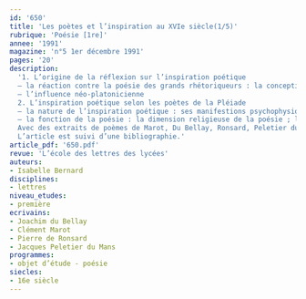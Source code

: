 ```yaml
---
id: '650'
title: 'Les poètes et l’inspiration au XVIe siècle(1/5)'
rubrique: 'Poésie [1re]'
annee: '1991'
magazine: 'n°5 1er décembre 1991'
pages: '20'
description: 
  '1. L’origine de la réflexion sur l’inspiration poétique
  – la réaction contre la poésie des grands rhétoriqueurs : la conception de la poésie selon les rhétoriqueurs ; la réaction de la Pléiade
  – l’influence néo-platonicienne
  2. L’inspiration poétique selon les poètes de la Pléiade
  – la nature de l’inspiration poétique : ses manifestions psychophysiologiques ; le rôle du travail
  – la fonction de la poésie : la dimension religieuse de la poésie ; la fonction sociale du poète
  Avec des extraits de poèmes de Marot, Du Bellay, Ronsard, Peletier du Mans…
  L’article est suivi d’une bibliographie.'
article_pdf: '650.pdf'
revue: 'L’école des lettres des lycées'
auteurs:
- Isabelle Bernard
disciplines:
- lettres
niveau_etudes:
- première
ecrivains:
- Joachim du Bellay
- Clément Marot
- Pierre de Ronsard
- Jacques Peletier du Mans
programmes:
- objet d’étude - poésie
siecles:
- 16e siècle
---
```

